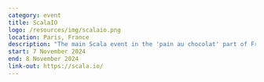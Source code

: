```yaml
---
category: event
title: ScalaIO
logo: /resources/img/scalaio.png
location: Paris, France
description: "The main Scala event in the 'pain au chocolat' part of France"
start: 7 November 2024
end: 8 November 2024
link-out: https://scala.io/
---
```

